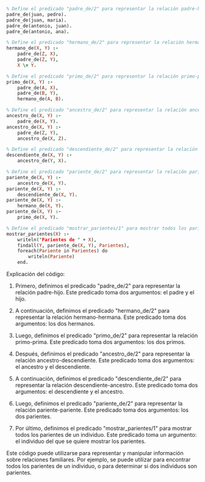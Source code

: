 ```prolog
% Define el predicado "padre_de/2" para representar la relación padre-hijo.
padre_de(juan, pedro).
padre_de(juan, maria).
padre_de(antonio, juan).
padre_de(antonio, ana).

% Define el predicado "hermano_de/2" para representar la relación hermano-hermana.
hermano_de(X, Y) :-
    padre_de(Z, X),
    padre_de(Z, Y),
    X \= Y.

% Define el predicado "primo_de/2" para representar la relación primo-prima.
primo_de(X, Y) :-
    padre_de(A, X),
    padre_de(B, Y),
    hermano_de(A, B).

% Define el predicado "ancestro_de/2" para representar la relación ancestro-descendiente.
ancestro_de(X, Y) :-
    padre_de(X, Y).
ancestro_de(X, Y) :-
    padre_de(Z, Y),
    ancestro_de(X, Z).

% Define el predicado "descendiente_de/2" para representar la relación descendiente-ancestro.
descendiente_de(X, Y) :-
    ancestro_de(Y, X).

% Define el predicado "pariente_de/2" para representar la relación pariente-pariente.
pariente_de(X, Y) :-
    ancestro_de(X, Y).
pariente_de(X, Y) :-
    descendiente_de(X, Y).
pariente_de(X, Y) :-
    hermano_de(X, Y).
pariente_de(X, Y) :-
    primo_de(X, Y).

% Define el predicado "mostrar_parientes/1" para mostrar todos los parientes de un individuo.
mostrar_parientes(X) :-
    writeln("Parientes de " + X),
    findall(Y, pariente_de(X, Y), Parientes),
    foreach(Pariente in Parientes) do
        writeln(Pariente)
    end.
```

Explicación del código:

1. Primero, definimos el predicado "padre_de/2" para representar la relación padre-hijo. Este predicado toma dos argumentos: el padre y el hijo.

2. A continuación, definimos el predicado "hermano_de/2" para representar la relación hermano-hermana. Este predicado toma dos argumentos: los dos hermanos.

3. Luego, definimos el predicado "primo_de/2" para representar la relación primo-prima. Este predicado toma dos argumentos: los dos primos.

4. Después, definimos el predicado "ancestro_de/2" para representar la relación ancestro-descendiente. Este predicado toma dos argumentos: el ancestro y el descendiente.

5. A continuación, definimos el predicado "descendiente_de/2" para representar la relación descendiente-ancestro. Este predicado toma dos argumentos: el descendiente y el ancestro.

6. Luego, definimos el predicado "pariente_de/2" para representar la relación pariente-pariente. Este predicado toma dos argumentos: los dos parientes.

7. Por último, definimos el predicado "mostrar_parientes/1" para mostrar todos los parientes de un individuo. Este predicado toma un argumento: el individuo del que se quiere mostrar los parientes.

Este código puede utilizarse para representar y manipular información sobre relaciones familiares. Por ejemplo, se puede utilizar para encontrar todos los parientes de un individuo, o para determinar si dos individuos son parientes.